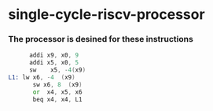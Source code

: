 # single-cycle-riscv-processor

### The processor is desined for these instructions

```asm
      addi x9, x0, 9
      addi x5, x0, 5
      sw    x5, -4(x9)   
L1: lw x6, -4  (x9)
       sw x6, 8  (x9)
       or  x4, x5, x6
       beq x4, x4, L1
```
